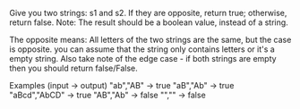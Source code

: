 Give you two strings: s1 and s2. If they are opposite, return true; otherwise, return false. Note: The result should be a boolean value, instead of a string.

The opposite means: All letters of the two strings are the same, but the case is opposite. you can assume that the string only contains letters or it's a empty string. Also take note of the edge case - if both strings are empty then you should return false/False.

Examples (input -> output)
"ab","AB"     -> true
"aB","Ab"     -> true
"aBcd","AbCD" -> true
"AB","Ab"     -> false
"",""         -> false
